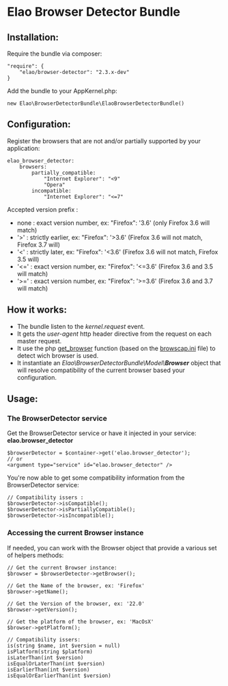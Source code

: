 Elao Browser Detector Bundle
========================

Installation:
-------------
Require the bundle via composer:

    "require": {
		"elao/browser-detector": "2.3.x-dev"
	}


Add the bundle to your AppKernel.php:

	new Elao\BrowserDetectorBundle\ElaoBrowserDetectorBundle()
	
Configuration:
--------------
Register the browsers that are not and/or partially supported by your application:

	elao_browser_detector:
    	browsers:
        	partially_compatible:
            	"Internet Explorer": "<9"
           		"Opera"
        	incompatible:
           		"Internet Explorer": "<=7"
           		
Accepted version prefix :

-	none : exact version number, ex: "Firefox": '3.6' (only Firefox 3.6 will match)
-	'>' : strictly earlier, ex: "Firefox": '>3.6' (Firefox 3.6 will not match, Firefox 3.7 will)
-	'<' : strictly later, ex: "Firefox": '<3.6' (Firefox 3.6 will not match, Firefox 3.5 will)
-	'<=' : exact version number, ex: "Firefox": '<=3.6' (Firefox 3.6 and 3.5 will match)
-	'>=' : exact version number, ex: "Firefox": '>=3.6' (Firefox 3.6 and 3.7 will match)


How it works:
-------------
-	The bundle listen to the *kernel.request* event.
-	It gets the *user-agent* http header directive from the request on each master request.
-	It use the php [get_browser](http://php.net/manual/function.get-browser.php) function (based on the [browscap.ini](http://tempdownloads.browserscap.com/) file) to detect wich browser is used.
-	It instantiate an _Elao\BrowserDetectorBundle\Model\\**Browser**_ object that will resolve compatibility of the current browser based your configuration.

Usage:
------
### The BrowserDetector service
Get the BrowserDetector service or have it injected in your service: **elao.browser_detector**

	$browserDetector = $container->get('elao.browser_detector');
	// or
	<argument type="service" id="elao.browser_detector" />

You're now able to get some compatibility information from the BrowserDetector service:

	// Compatibility issers :
	$browserDetector->isCompatible();
	$browserDetector->isPartiallyCompatible();
	$browserDetector->isIncompatible();
	
### Accessing the current Browser instance

If needed, you can work with the Browser object that provide a various set of helpers methods:

	// Get the current Browser instance:
	$browser = $browserDetector->getBrowser();
	
	// Get the Name of the browser, ex: 'Firefox'
	$browser->getName();
	
	// Get the Version of the browser, ex: '22.0'
	$browser->getVersion();
	
	// Get the platform of the browser, ex: 'MacOsX'
	$browser->getPlatform();
	
	// Compatibility issers:
	is(string $name, int $version = null)
	isPlatform(string $platform)
	isLaterThan(int $version)
	isEqualOrLaterThan(int $version)
	isEarlierThan(int $version)
	isEqualOrEarlierThan(int $version)

